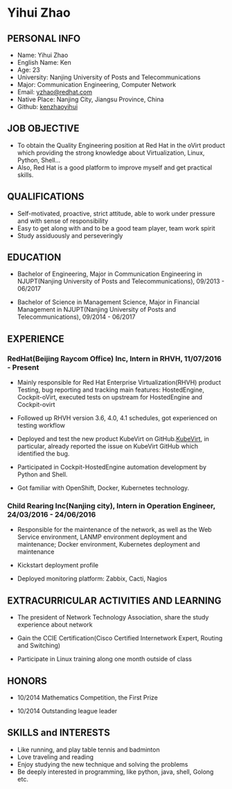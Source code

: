 # Yihui Zhao 

## PERSONAL INFO
* Name: Yihui Zhao
* English Name: Ken
* Age: 23
* University: Nanjing University of Posts and Telecommunications
* Major: Communication Engineering, Computer Network
* Email: yzhao@redhat.com
* Native Place: Nanjing City, Jiangsu Province, China
* Github: [kenzhaoyihui](https://github.com/kenzhaoyihui)

## JOB OBJECTIVE
* To obtain the Quality Engineering position at Red Hat in the oVirt product which providing the strong knowledge about Virtualization, Linux, Python, Shell...
* Also, Red Hat is a good platform to improve myself and get practical skills.

## QUALIFICATIONS
* Self-motivated, proactive, strict attitude, able to work under pressure and with sense of responsibility
* Easy to get along with and to be a good team player, team work spirit
* Study assiduously and perseveringly

## EDUCATION
* Bachelor of Engineering, Major in Communication Engineering in NJUPT(Nanjing University of Posts and Telecommunications), 09/2013 - 06/2017

* Bachelor of Science in Management Science, Major in Financial Management in NJUPT(Nanjing University of Posts and Telecommunications), 09/2014 - 06/2017

##  EXPERIENCE
###  RedHat(Beijing Raycom Office) Inc,  Intern in RHVH, 11/07/2016 - Present
 * Mainly responsible for Red Hat Enterprise Virtualization(RHVH) product Testing, bug reporting and tracking main features: HostedEngine, Cockpit-oVirt, executed tests on upstream for HostedEngine and Cockpit-ovirt

 * Followed up RHVH version 3.6, 4.0, 4.1 schedules, got experienced on testing workflow
 
 * Deployed and test the new product KubeVirt on GitHub.[KubeVirt](https://github.com/kubevirt/kubevirt), in particular, already reported the issue on KubeVirt GitHub which identified the bug. 
 
 * Participated in Cockpit-HostedEngine automation development by Python and Shell.
 
 * Got familiar with OpenShift, Docker, Kubernetes technology. 
 
### Child Rearing Inc(Nanjing city), Intern in Operation Engineer, 24/03/2016 - 24/06/2016
 * Responsible for the maintenance of the network, as well as the Web Service environment, LANMP environment deployment and maintenance; Docker environment, Kubernetes deployment and maintenance
 
 * Kickstart deployment profile

 * Deployed monitoring platform: Zabbix, Cacti, Nagios 

## EXTRACURRICULAR ACTIVITIES AND LEARNING
 * The president of Network Technology Association, share the study experience about network 

 * Gain the CCIE Certification(Cisco Certified Internetwork Expert, Routing and Switching)

 * Participate in Linux training along one month outside of class

## HONORS
* 10/2014 Mathematics Competition, the First Prize

* 10/2014 Outstanding league leader

## SKILLS and INTERESTS
* Like running, and play table tennis and badminton
* Love traveling and reading
* Enjoy studying the new technique and solving the problems
* Be deeply interested in programming, like python, java, shell, Golong etc.
